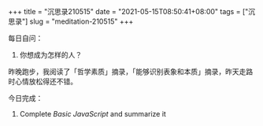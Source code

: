 +++
title = "沉思录210515"
date = "2021-05-15T08:50:41+08:00"
tags = ["沉思录"]
slug = "meditation-210515"
+++

每日自问：

1. 你想成为怎样的人？

昨晚跑步，我阅读了「哲学素质」摘录，「能够识别表象和本质」摘录，昨天走路时心情放松得还不错。

今日完成：

1. Complete _Basic JavaScript_ and summarize it
